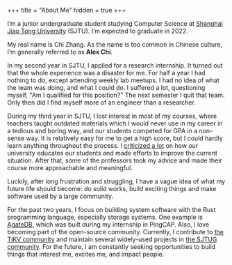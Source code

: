 +++
title = "About Me"
hidden = true
+++

I’m a junior undergraduate student studying Computer Science at
[Shanghai Jiao Tong University](http://en.sjtu.edu.cn/) (SJTU).
I’m expected to graduate in 2022.

My real name is Chi Zhang. As the name is too common in Chinese culture, I’m generally
referred to as **Alex Chi**.

In my second year in SJTU, I applied for a research internship.
It turned out that the whole experience was a disaster for me. For half a year
I had nothing to do, except attending weekly lab meetups. I had no idea of what
the team was doing, and what I could do. I suffered a lot, questioning myself,
"Am I qualified for this position?" The next semester I quit that team.
Only then did I find myself more of an engineer than a researcher.

During my third year in SJTU, I lost interest in most of my courses, where teachers
taught outdated materials which I would never use in my career in a tedious and boring
way, and our students competed for GPA in a non-sense way. It is relatively easy for
me to get a high score, but I could hardly learn anything throughout the process.
I [criticized a lot](https://zhuanlan.zhihu.com/p/345269981) on how our university
educates our students and made efforts to improve the current situation.
After that, some of the professors took my advice and made their course more
approachable and meaningful.

Luckily, after long frustration and struggling, I have a vague idea of what my future
life should become: do solid works, build exciting things and make software used
by a large community.

For the past two years, I focus on building system software with the Rust programming
language, especially storage systems. One example is [AgateDB](https://github.com/tikv/agatedb),
which was built during my internship in PingCAP. Also, I love becoming part of the open-source
community. Currently, I contribute to [the TiKV community](https://tikv.org)
and maintain several widely-used projects in [the SJTUG community](https://github.com/sjtug).
For the future, I am constantly seeking opportunities to build things that interest me,
excites me, and impact people.
